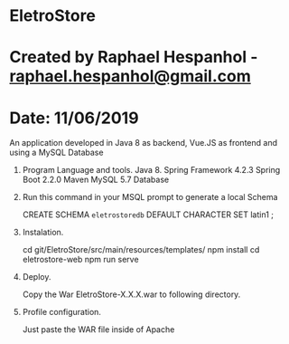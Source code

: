# EletroStore
# Created by Raphael Hespanhol - raphael.hespanhol@gmail.com
# Date: 11/06/2019

An application developed in Java 8 as backend, Vue.JS as frontend and using a MySQL Database

1. Program Language and tools.
   Java 8.
   Spring Framework 4.2.3
   Spring Boot 2.2.0
   Maven
   MySQL 5.7 Database

2. Run this command in your MSQL prompt to generate a local Schema
	
	CREATE SCHEMA `eletrostoredb` DEFAULT CHARACTER SET latin1 ;

3. Instalation.
   
   cd git/EletroStore/src/main/resources/templates/
   npm install
   cd eletrostore-web
   npm run serve
   
4. Deploy.

   Copy the War EletroStore-X.X.X.war to following directory.
   
5. Profile configuration.
   
   Just paste the WAR file inside of Apache
   

